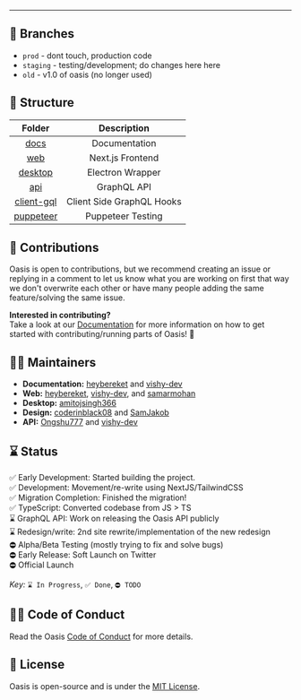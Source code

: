 ---

## 🌴 Branches

- `prod` - dont touch, production code
- `staging` - testing/development; do changes here here
- `old` - v1.0 of oasis (no longer used)

## 🧱 Structure

|               Folder               |        Description        |
| :--------------------------------: | :-----------------------: |
|           [docs](/docs)            |       Documentation       |
|        [web](/packages/web)        |     Next.js Frontend      |
|         [desktop](desktop)         |     Electron Wrapper      |
|        [api](/packages/api)        |        GraphQL API        |
| [client-gql](/packages/client-gql) | Client Side GraphQL Hooks |
|  [puppeteer](/packages/puppeteer)  |     Puppeteer Testing     |

## 🚀 Contributions

Oasis is open to contributions, but we recommend creating an issue or replying in a comment to let us know what you are working on first that way we don't overwrite each other or have many people adding the same feature/solving the same issue. <br/>

**Interested in contributing?** <br/>
Take a look at our [Documentation](/docs) for more information on how to get started with contributing/running parts of Oasis! 🎉

## 👋🏻 Maintainers

- **Documentation:** [heybereket](https://github.com/heybereket) and [vishy-dev](https://github.com/vishy-dev)
- **Web:** [heybereket](https://github.com/heybereket), [vishy-dev](https://github.com/vishy-dev), and [samarmohan](https://github.com/samarmohan)
- **Desktop:** [amitojsingh366](https://github.com/amitojsingh366)
- **Design:** [coderinblack08](https://github.com/coderinblack08) and [SamJakob](https://github.com/SamJakob)
- **API:** [Ongshu777](https://github.com/Ongshu777) and [vishy-dev](https://github.com/vishy-dev)

## ⌛ Status

✅ Early Development: Started building the project. <br>
✅ Development: Movement/re-write using NextJS/TailwindCSS <br>
✅ Migration Completion: Finished the migration! <br>
✅ TypeScript: Converted codebase from JS > TS <br>
⌛️ GraphQL API: Work on releasing the Oasis API publicly <br>
⌛️ Redesign/write: 2nd site rewrite/implementation of the new redesign <br>
⛔︎ Alpha/Beta Testing (mostly trying to fix and solve bugs) <br>
⛔︎ Early Release: Soft Launch on Twitter <br>
⛔︎ Official Launch <br><br>
_Key:_ `⌛️ In Progress`, `✅ Done`, `⛔︎ TODO`

## ✍🏻 Code of Conduct

Read the Oasis [Code of Conduct](/docs/guidelines/CODE_OF_CONDUCT.md) for more details.

## 📄 License

Oasis is open-source and is under the [MIT License](LICENSE).
